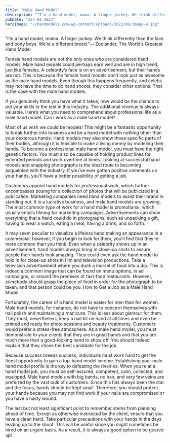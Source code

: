```yaml
---
title: "Male Hand Model"
description: "“I’m a hand model, mama. A finger jockey. We think differently than the face and body boys. We’re a different breed.” — Zoolander, The World’s Greatest Hand Model"
pubDate: "Jan 02 2023"
heroImage: "//handmodels.com/wp-content/uploads/2022/08/image-4.jpg"
---
```

“I’m a hand model, mama. A finger jockey. We think differently than the face and body boys. We’re a different breed.”— Zoolander, The World’s Greatest Hand Model

Female hand models are not the only ones who are considered hand models. Male hand models could perhaps earn well and are in high trend, just like females. A celebrity’s face is on an advertisement, but their hands are not. This is because the female hand models don’t look just as awesome as the male hand models. Even though this happens frequently, and celebs may not have the time to do hand shoots, they consider other options. That is the case with the male hand models.

If you genuinely think you have what it takes, now would be the chance to put your skills to the test in this industry. The additional revenue is always valuable. Here’s what you need to comprehend about professional life as a male hand model.
Can I work as a male hand model?

Most of us wish we could be models! This might be a fantastic opportunity to break further into business and be a hand model with nothing other than your dexterous hands. Hand models may also show those specific parts of their bodies, although it is feasible to make a living merely by modeling their hands. To become a professional male hand model, you must have the right genetic factors. You must also be capable of holding product lines for extended periods and work overtime at times. Looking at successful hand models and snapping photographs is the ideal route to becoming acquainted with the industry. If you’ve ever gotten positive comments on your hands, you’ll have a better possibility of getting a job.

Customers appoint hand models for professional work, which further encompasses posing for a collection of photos that will be publicized in a publication. Marketing companies need hand models to assist their brand in standing out. It is a lucrative business, and male hand models are growing. The most common type of work for a hand model is promotional, which usually entails filming for marketing campaigns. Advertisements can show everything that a hand could do in photographs, such as unpacking a gift, having to wear a watch, eating a meal, having a drink, and so forth.

It may seem peculiar to visualize a lifeless hand making an appearance in a commercial; however, if you begin to look for them, you’ll find that they’re more common than you think. Even when a celebrity shows up in an advertisement, hand models always bring in close-up shots to assure people their hands look amazing. They could even ask the hand model to hold in for close-up shots in film and television productions. Take a television advertisement where you dunk a morsel of food into a dip. This is indeed a common image that can be found on menu options, in ad campaigns, or around the premises of fast-food restaurants. However, somebody should grasp the piece of food in order for the photograph to be taken, and that person could be you.
How to Get a Job as a Male Hand Model

Fortunately, the career of a hand model is easier for men than for women. Male hand models, for instance, do not have to concern themselves with nail polish and maintaining a manicure. This is less about glamour for them. They must, nevertheless, keep a nail kit on hand at all times and even be primed and ready for photo sessions and beauty treatments. Customers would prefer a stress-free atmosphere. As a male hand model, you must demonstrate to your clients that they are in great hands and that you are much more than a good-looking hand to show off. You should indeed explain that they chose the best candidate for the job.

Because success breeds success, individuals must work hard to get the finest opportunity to gain a top-hand model income. Establishing your male hand model profile is the key to defeating the rivalries. When you’re at a hand model job, you must be self-assured, competent, calm, collected, and equipped. Male hand models with big hands, no hair, and very few veins are preferred by the vast bulk of customers. Since this has always been the star and the focus, hands should be kept small. Therefore, you should protect your hands because you may not find work if your nails are compromised or you have a nasty wound.

The last but not least significant point to remember stems from planning ahead of time. Except as otherwise instructed by the client, ensure that you have a clean hand. Take particular precautions with your hands in the days leading up to the shoot. This will be useful since you might sometimes be hired on an urgent basis. As a result, it is always a good option to be geared up!
